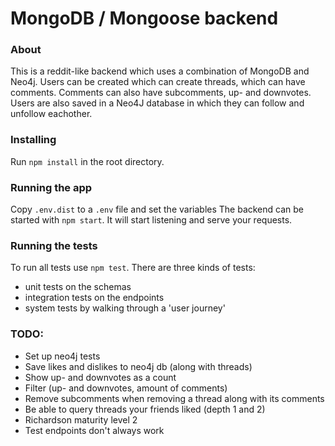 # MongoDB / Mongoose backend

### About

This is a reddit-like backend which uses a combination of MongoDB and Neo4j. 
Users can be created which can create threads, which can have comments. Comments can also have subcomments, up- and downvotes.
Users are also saved in a Neo4J database in which they can follow and unfollow eachother.

### Installing

Run `npm install` in the root directory.

### Running the app

Copy `.env.dist` to a `.env` file and set the variables
The backend can be started with `npm start`. It will start listening and serve your requests.

### Running the tests

To run all tests use `npm test`. There are three kinds of tests:
- unit tests on the schemas
- integration tests on the endpoints
- system tests by walking through a 'user journey'

### TODO:

- Set up neo4j tests
- Save likes and dislikes to neo4j db (along with threads)
- Show up- and downvotes as a count
- Filter (up- and downvotes, amount of comments)
- Remove subcomments when removing a thread along with its comments
- Be able to query threads your friends liked (depth 1 and 2)
- Richardson maturity level 2
- Test endpoints don't always work
